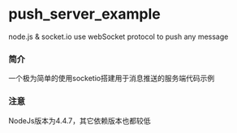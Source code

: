 # push_server_example
node.js &amp; socket.io use webSocket protocol to push any message


### 简介
一个极为简单的使用socketio搭建用于消息推送的服务端代码示例

### 注意
NodeJs版本为4.4.7，其它依赖版本也都较低
